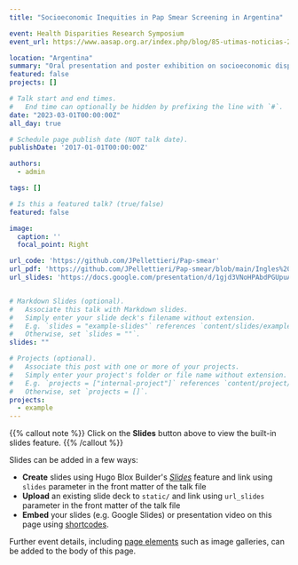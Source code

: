 ```yaml
---
title: "Socioeconomic Inequities in Pap Smear Screening in Argentina"

event: Health Disparities Research Symposium
event_url: https://www.aasap.org.ar/index.php/blog/85-utimas-noticias-2/723-jornada-de-investigaciones-en-disparidades-en-salud

location: "Argentina"
summary: "Oral presentation and poster exhibition on socioeconomic disparities in Pap smear screening in Argentina."
featured: false
projects: []

# Talk start and end times.
#   End time can optionally be hidden by prefixing the line with `#`.
date: "2023-03-01T00:00:00Z"
all_day: true

# Schedule page publish date (NOT talk date).
publishDate: '2017-01-01T00:00:00Z'

authors:
  - admin

tags: []

# Is this a featured talk? (true/false)
featured: false

image:
  caption: ''
  focal_point: Right

url_code: 'https://github.com/JPellettieri/Pap-smear'
url_pdf: 'https://github.com/JPellettieri/Pap-smear/blob/main/Ingles%20Poster%20PAP%20sin%20nombres%20(1.8)%20.pdf'
url_slides: 'https://docs.google.com/presentation/d/1gjd3VNoHPAbdPGUpuA6HotRIIzndoR4c3SaIQuWLAec/edit?usp=sharing'


# Markdown Slides (optional).
#   Associate this talk with Markdown slides.
#   Simply enter your slide deck's filename without extension.
#   E.g. `slides = "example-slides"` references `content/slides/example-slides.md`.
#   Otherwise, set `slides = ""`.
slides: ""

# Projects (optional).
#   Associate this post with one or more of your projects.
#   Simply enter your project's folder or file name without extension.
#   E.g. `projects = ["internal-project"]` references `content/project/deep-learning/index.md`.
#   Otherwise, set `projects = []`.
projects:
  - example
---
```


{{% callout note %}}
Click on the **Slides** button above to view the built-in slides feature.
{{% /callout %}}

Slides can be added in a few ways:

- **Create** slides using Hugo Blox Builder's [_Slides_](https://docs.hugoblox.com/reference/content-types/) feature and link using `slides` parameter in the front matter of the talk file
- **Upload** an existing slide deck to `static/` and link using `url_slides` parameter in the front matter of the talk file
- **Embed** your slides (e.g. Google Slides) or presentation video on this page using [shortcodes](https://docs.hugoblox.com/reference/markdown/).

Further event details, including [page elements](https://docs.hugoblox.com/reference/markdown/) such as image galleries, can be added to the body of this page.
